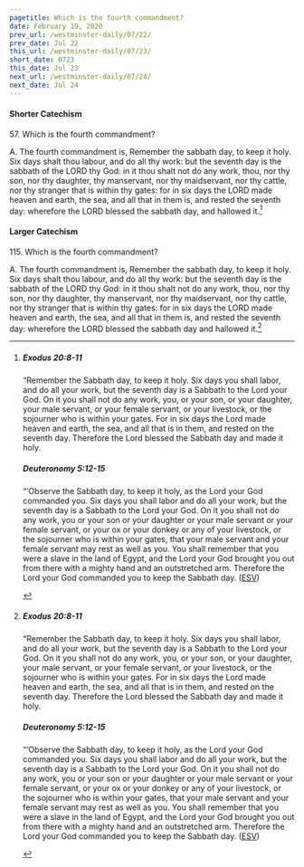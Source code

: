 ```yaml
---
pagetitle: Which is the fourth commandment?
date: February 19, 2020
prev_url: /westminster-daily/07/22/
prev_date: Jul 22
this_url: /westminster-daily/07/23/
short_date: 0723
this_date: Jul 23
next_url: /westminster-daily/07/24/
next_date: Jul 24
---
```


#### Shorter Catechism

57\. Which is the fourth commandment?

A. The fourth commandment is, Remember the sabbath day, to keep it holy. Six days shalt thou labour, and do all thy work: but the seventh day is the sabbath of the LORD thy God: in it thou shalt not do any work, thou, nor thy son, nor thy daughter, thy manservant, nor thy maidservant, nor thy cattle, nor thy stranger that is within thy gates: for in six days the LORD made heaven and earth, the sea, and all that in them is, and rested the seventh day: wherefore the LORD blessed the sabbath day, and hallowed it.[^fnref:wsc1]


[^fnref:wsc1]: <div class="esv"><h5>Exodus 20:8-11</h5> <div class="esv-text"><p id="p02020008.01-1">&#8220;Remember the Sabbath day, to keep it holy. Six days you shall labor, and do all your work, but the seventh day is a Sabbath to the <span class="small-caps">Lord</span> your God. On it you shall not do any work, you, or your son, or your daughter, your male servant, or your female servant, or your livestock, or the sojourner who is within your gates. For in six days the <span class="small-caps">Lord</span> made heaven and earth, the sea, and all that is in them, and rested on the seventh day. Therefore the <span class="small-caps">Lord</span> blessed the Sabbath day and made it holy.</p> </div><h5>Deuteronomy 5:12-15</h5> <div class="esv-text"><p id="p05005012.01-2">&#8220;&#8216;Observe the Sabbath day, to keep it holy, as the <span class="small-caps">Lord</span> your God commanded you. Six days you shall labor and do all your work, but the seventh day is a Sabbath to the <span class="small-caps">Lord</span> your God. On it you shall not do any work, you or your son or your daughter or your male servant or your female servant, or your ox or your donkey or any of your livestock, or the sojourner who is within your gates, that your male servant and your female servant may rest as well as you. You shall remember that you were a slave in the land of Egypt, and the <span class="small-caps">Lord</span> your God brought you out from there with a mighty hand and an outstretched arm. Therefore the <span class="small-caps">Lord</span> your God commanded you to keep the Sabbath day.  (<a href="http://www.esv.org" class="copyright">ESV</a>)</p> </div> </div>


#### Larger Catechism

115\. Which is the fourth commandment?

A. The fourth commandment is, Remember the sabbath day, to keep it holy. Six days shalt thou labour, and do all thy work: but the seventh day is the sabbath of the LORD thy God: in it thou shalt not do any work, thou, nor thy son, nor thy daughter, thy manservant, nor thy maidservant, nor thy cattle, nor thy stranger that is within thy gates: for in six days the LORD made heaven and earth, the sea, and all that in them is, and rested the seventh day: wherefore the LORD blessed the sabbath day and hallowed it.[^fnref:wlc1]


[^fnref:wlc1]: <div class="esv"><h5>Exodus 20:8-11</h5> <div class="esv-text"><p id="p02020008.01-1">&#8220;Remember the Sabbath day, to keep it holy. Six days you shall labor, and do all your work, but the seventh day is a Sabbath to the <span class="small-caps">Lord</span> your God. On it you shall not do any work, you, or your son, or your daughter, your male servant, or your female servant, or your livestock, or the sojourner who is within your gates. For in six days the <span class="small-caps">Lord</span> made heaven and earth, the sea, and all that is in them, and rested on the seventh day. Therefore the <span class="small-caps">Lord</span> blessed the Sabbath day and made it holy.</p> </div><h5>Deuteronomy 5:12-15</h5> <div class="esv-text"><p id="p05005012.01-2">&#8220;&#8216;Observe the Sabbath day, to keep it holy, as the <span class="small-caps">Lord</span> your God commanded you. Six days you shall labor and do all your work, but the seventh day is a Sabbath to the <span class="small-caps">Lord</span> your God. On it you shall not do any work, you or your son or your daughter or your male servant or your female servant, or your ox or your donkey or any of your livestock, or the sojourner who is within your gates, that your male servant and your female servant may rest as well as you. You shall remember that you were a slave in the land of Egypt, and the <span class="small-caps">Lord</span> your God brought you out from there with a mighty hand and an outstretched arm. Therefore the <span class="small-caps">Lord</span> your God commanded you to keep the Sabbath day.  (<a href="http://www.esv.org" class="copyright">ESV</a>)</p> </div> </div>

